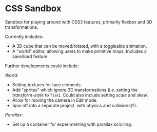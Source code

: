 # CSS Sandbox

Sandbox for playing around with CSS3 features, primarily flexbox and 3D transformations.

Currently includes:

* A 3D cube that can be moved/rotated, with a toggleable animation.
* A "world" editor, allowing users to make primitive maps. Includes a save/load feature.

Further developments could include:

*World*:

* Setting textures for face elements.
* Add "sprites" which ignore 3D transformations (i.e. setting the *transform-style* to `flat`). Could also include setting *scale* and *skew*.
* Allow for moving the camera in *Edit* mode.
* Spin off into a separate project, with physics and collisions(?).

*Parallax*:

* Set up a container for experimenting with parallax scrolling.
